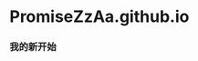 # PromiseZzAa.github.io
<html>
  <head>
    <title>Promise</title>
  </head>
  <body>
    <h3>我的新开始</h3>
  </body>
</html>
